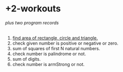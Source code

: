 # +2-workouts
###### plus two program records

1. [find area of rectangle, circle and triangle.](https://github.com/aninarafath6/plus_two-workouts/blob/main/area.cpp)
2. check given number is positive or negative or zero.
3. sum of squares of first N natural numbers.
4. check number is palindrome or not.
5. sum of digits.
6. check number is armStrong or not.

